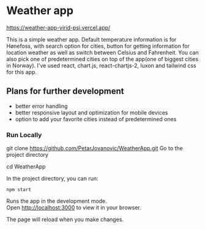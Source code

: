 # Weather app

https://weather-app-virid-psi.vercel.app/

This is a simple weather app. Default temperature information is for Hønefoss, with search option for cities, button for getting information for location weather as well as switch between Celsius and Fahrenheit. You can also pick one of predetermined cities on top of the app(one of biggest cities in Norway). I've used react, chart.js, react-chartjs-2, luxon and tailwind css for this app.

## Plans for further development

- better error handling
- better responsive layout and optimization for mobile devices
- option to add your favorite cities instead of predetermined ones

### Run Locally

git clone https://github.com/PetarJovanovic/WeatherApp.git
Go to the project directory

cd WeatherApp

In the project directory, you can run:

`npm start`

Runs the app in the development mode.\
Open [http://localhost:3000](http://localhost:3000) to view it in your browser.

The page will reload when you make changes.
